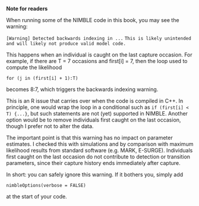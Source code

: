 **Note for readers**

When running some of the NIMBLE code in this book, you may see the warning:

`[Warning] Detected backwards indexing in ...`
`This is likely unintended and will likely not produce valid model code.`

This happens when an individual is caught on the last capture occasion. For example, if there are T = 7 occasions and first[i] = 7, then the loop used to compute the likelihood

`for (j in (first[i] + 1):T)`

becomes 8:7, which triggers the backwards indexing warning.

This is an R issue that carries over when the code is compiled in C++. In principle, one would wrap the loop in a conditional such as `if (first[i] < T) {...}`, but such statements are not (yet) supported in NIMBLE. Another option would be to remove individuals first caught on the last occasion, though I prefer not to alter the data.

The important point is that this warning has no impact on parameter estimates. I checked this with simulations and by comparison with maximum likelihood results from standard software (e.g. MARK, E-SURGE). Individuals first caught on the last occasion do not contribute to detection or transition parameters, since their capture history ends immediately after capture.

In short: you can safely ignore this warning. If it bothers you, simply add

`nimbleOptions(verbose = FALSE)`

at the start of your code.



